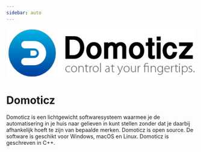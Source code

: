 ```yaml
---
sidebar: auto
---
```

![Logo](./logo.png)
# Domoticz

Domoticz is een lichtgewicht softwaresysteem waarmee je de automatisering in je huis naar gelieven in kunt stellen zonder dat je daarbij afhankelijk hoeft te zijn van bepaalde merken. Domoticz is open source. De software is geschikt voor Windows, macOS en Linux. Domoticz is geschreven in C++.